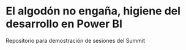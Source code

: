 # El algodón no engaña, higiene del desarrollo en Power BI
Repositorio para demostración de sesiones del Summit
